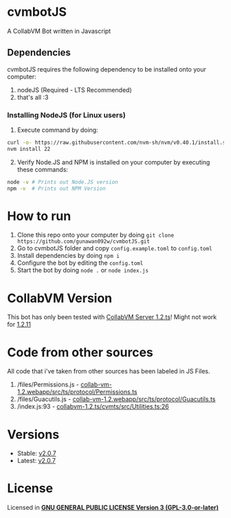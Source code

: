 # cvmbotJS
A CollabVM Bot written in Javascript

## Dependencies
cvmbotJS requires the following dependency to be installed onto your computer:
1. nodeJS (Required - LTS Recommended)
2. that's all :3

### Installing NodeJS (for Linux users)
1. Execute command by doing:
```bash
curl -o- https://raw.githubusercontent.com/nvm-sh/nvm/v0.40.1/install.sh | bash
nvm install 22
```
2. Verify Node.JS and NPM is installed on your computer by executing these commands:
```bash
node -v # Prints out Node.JS version
npm -v  # Prints out NPM Version
```

# How to run
1. Clone this repo onto your computer by doing `git clone https://github.com/gunawan092w/cvmbotJS.git`
2. Go to cvmbotJS folder and copy `config.example.toml` to `config.toml`
3. Install dependencies by doing `npm i`
4. Configure the bot by editing the `config.toml`
5. Start the bot by doing `node .` or `node index.js`

# CollabVM Version
This bot has only been tested with [CollabVM Server 1.2.ts](https://github.com/computernewb/collabvm-1.2.ts)!
Might not work for [1.2.11](https://github.com/computernewb/collab3)

# Code from other sources
All code that i've taken from other sources has been labeled in JS Files.
1. /files/Permissions.js - [collab-vm-1.2.webapp/src/ts/protocol/Permissions.ts](https://github.com/computernewb/collab-vm-1.2-webapp/blob/master/src/ts/protocol/Permissions.ts)
2. /files/Guacutils.js - [collab-vm-1.2.webapp/src/ts/protocol/Guacutils.ts](https://github.com/computernewb/collab-vm-1.2-webapp/blob/master/src/ts/protocol/Guacutils.ts)
3. /index.js:93 - [collabvm-1.2.ts/cvmts/src/Utilities.ts:26](https://github.com/computernewb/collabvm-1.2.ts/blob/master/cvmts/src/Utilities.ts)

# Versions
- Stable: [v2.0.7](https://github.com/gunawan092w/cvmbotJS/releases/latest)
- Latest: [v2.0.7](https://github.com/gunawan092w/cvmbotJS/releases)

# License
Licensed in [**GNU GENERAL PUBLIC LICENSE Version 3 (GPL-3.0-or-later)**](https://github.com/gunawan092w/cvmbotJS/blob/main/LICENSE)
